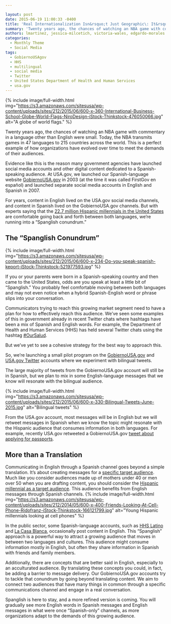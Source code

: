 ```yaml
---

layout: post
date: 2015-06-19 11:00:33 -0400
title: 'Real Internationalization Isn&rsquo;t Just Geographic\: It&rsquo;s Linguistic'
summary: 'Twenty years ago, the chances of watching an NBA game with commentary in a language other than English were small. Today, the NBA transmits games in 47 languages to 215 countries across the world. This is a perfect example of how organizations have evolved over time to meet the demands of their audiences. Evidence like'
authors: lmartinez, jessica-milcetich, victoria-wales, edgardo-morales
categories:
  - Monthly Theme
  - Social Media
tags:
  - GobiernoUSAgov
  - HHS
  - multilingual
  - social media
  - Twitter
  - United States Department of Health and Human Services
  - usa.gov
---
```



{% include image/full-width.html img="https://s3.amazonaws.com/sitesusa/wp-content/uploads/sites/212/2015/06/600-x-360-International-Business-School-Globe-World-Flags-NiroDesign-iStock-Thinkstock-476050066.jpg" alt="A globe of world flags." %} 

Twenty years ago, the chances of watching an NBA game with commentary in a language other than English were small. Today, the NBA transmits games in 47 languages to 215 countries across the world. This is a perfect example of how organizations have evolved over time to meet the demands of their audiences.

Evidence like this is the reason many government agencies have launched social media accounts and other digital content dedicated to a Spanish-speaking audience. At USA.gov, we launched our Spanish-language website [GobiernoUSA.gov](http://www.usa.gov/gobiernousa/) in 2003 (at the time it was called FirstGov en español) and launched separate social media accounts in English and Spanish in 2007.

For years, content in English lived on the USA.gov social media channels, and content in Spanish lived on the GobiernoUSA.gov channels. But with experts saying that the [22.7 million Hispanic millennials in the United States](http://hispanic-marketing.com/hispanic-millennials-require-new-marketing-strategies/) are comfortable going back and forth between both languages, we’re running into a “Spanglish conundrum.”

## The “Spanglish Conundrum” 
{% include image/full-width.html img="https://s3.amazonaws.com/sitesusa/wp-content/uploads/sites/212/2015/06/600-x-234-Do-you-speak-spanish-keport-iStock-Thinkstock-521977593.jpg" %} 

If you or your parents were born in a Spanish-speaking country and then came to the United States, odds are you speak at least a little bit of “Spanglish.” You probably feel comfortable moving between both languages and may not even notice when a hybrid Spanish-English word or phrase slips into your conversation.

Communicators trying to reach this growing market segment need to have a plan for how to effectively reach this audience. We’ve seen some examples of this in government already in recent Twitter chats where hashtags have been a mix of Spanish and English words. For example, the Department of Health and Human Services (HHS) has held several Twitter chats using the hashtag [#OurSalud](https://twitter.com/search?src=typd&q=%23oursalud).

But we’ve yet to see a cohesive strategy for the best way to approach this.

So, we’re launching a small pilot program on the [GobiernoUSA.gov](https://twitter.com/GobiernoUSA/) and [USA.gov Twitter](https://twitter.com/USAgov) accounts where we experiment with bilingual tweets.

The large majority of tweets from the GobiernoUSA.gov account will still be in Spanish, but we plan to mix in some English-language messages that we know will resonate with the bilingual audience.


{% include image/full-width.html img="https://s3.amazonaws.com/sitesusa/wp-content/uploads/sites/212/2015/06/600-x-330-Bilingual-Tweets-June-2015.jpg" alt="Bilingual tweets" %}

From the USA.gov account, most messages will be in English but we will retweet messages in Spanish when we know the topic might resonate with the Hispanic audience that consumes information in both languages. For example, recently USA.gov retweeted a GobiernoUSA.gov [tweet about applying for passports](https://twitter.com/GobiernoUSA/status/603926724347305984).

## More than a Translation

Communicating in English through a Spanish channel goes beyond a simple translation. It’s about creating messages for a [specific target audience](https://www.WHATEVER/2015/04/06/using-personas-to-better-understand-customers-usa-gov-case-study/). Much like you consider audiences made up of mothers under 40 or men over 50 when you are drafting content, you should consider the [Hispanic millennial as a target audience](https://www.WHATEVER/2014/05/27/trends-on-tuesday-hispanic-millennials-provide-insight-on-mobile-future/). This audience benefits from English messages through Spanish channels. 
{% include image/full-width.html img="https://s3.amazonaws.com/sitesusa/wp-content/uploads/sites/212/2014/05/600-x-400-Friends-Looking-At-Cell-Phone-Ridofranz-iStock-Thinkstock-166121799.jpg" alt="Young Hispanic millennials looking at cell phones" %} 

In the public sector, some Spanish-language accounts, such as [HHS Latino](https://twitter.com/hhslatino) and [La Casa Blanca](https://twitter.com/lacasablanca), occasionally post content in English. This “Spanglish” approach is a powerful way to attract a growing audience that moves in between two languages and cultures. This audience might consume information mostly in English, but often they share information in Spanish with friends and family members.

Additionally, there are concepts that are better said in English, especially to an acculturated audience. By translating these concepts you could, in fact, be adding a barrier to message delivery. Our GobiernoUSA.gov accounts try to tackle that conundrum by going beyond translating content. We aim to connect two audiences that have many things in common through a specific communications channel and engage in a real conversation.

Spanglish is here to stay, and a more refined version is coming. You will gradually see more English words in Spanish messages and English messages in what were once “Spanish-only” channels, as more organizations adapt to the demands of this growing audience.
